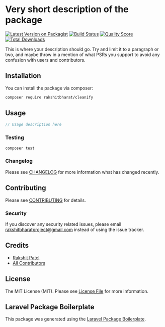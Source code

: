 # Very short description of the package

[![Latest Version on Packagist](https://img.shields.io/packagist/v/rakshitbharat/cleanify.svg?style=flat-square)](https://packagist.org/packages/rakshitbharat/cleanify)
[![Build Status](https://img.shields.io/travis/rakshitbharat/cleanify/master.svg?style=flat-square)](https://travis-ci.org/rakshitbharat/cleanify)
[![Quality Score](https://img.shields.io/scrutinizer/g/rakshitbharat/cleanify.svg?style=flat-square)](https://scrutinizer-ci.com/g/rakshitbharat/cleanify)
[![Total Downloads](https://img.shields.io/packagist/dt/rakshitbharat/cleanify.svg?style=flat-square)](https://packagist.org/packages/rakshitbharat/cleanify)

This is where your description should go. Try and limit it to a paragraph or two, and maybe throw in a mention of what PSRs you support to avoid any confusion with users and contributors.

## Installation

You can install the package via composer:

```bash
composer require rakshitbharat/cleanify
```

## Usage

``` php
// Usage description here
```

### Testing

``` bash
composer test
```

### Changelog

Please see [CHANGELOG](CHANGELOG.md) for more information what has changed recently.

## Contributing

Please see [CONTRIBUTING](CONTRIBUTING.md) for details.

### Security

If you discover any security related issues, please email rakshitbharatproject@gmail.com instead of using the issue tracker.

## Credits

- [Rakshit Patel](https://github.com/rakshitbharat)
- [All Contributors](../../contributors)

## License

The MIT License (MIT). Please see [License File](LICENSE.md) for more information.

## Laravel Package Boilerplate

This package was generated using the [Laravel Package Boilerplate](https://laravelpackageboilerplate.com).